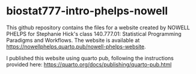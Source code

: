 # biostat777-intro-phelps-nowell

This github repository contains the files for a website created by NOWELL PHELPS for Stephanie Hick's class 140.777.01: Statistical Programming Paradigms and Workflows. The website is available at https://nowellphelps.quarto.pub/nowell-phelps-website.

I published this website using quarto pub, following the instructions provided here: https://quarto.org/docs/publishing/quarto-pub.html
